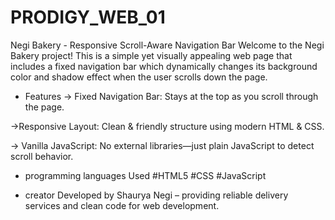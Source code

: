 # PRODIGY_WEB_01
Negi Bakery - Responsive Scroll-Aware Navigation Bar
Welcome to the Negi Bakery project! This is a simple yet visually appealing web page that includes a fixed navigation bar which dynamically changes its background color and shadow effect when the user scrolls down the page.

* Features
-> Fixed Navigation Bar: Stays at the top as you scroll through the page.

->Responsive Layout: Clean & friendly structure using modern HTML & CSS.

-> Vanilla JavaScript: No external libraries—just plain JavaScript to detect scroll behavior.

* programming languages  Used
#HTML5
#CSS 
#JavaScript 

* creator 
Developed by Shaurya Negi – providing reliable delivery services and clean code for web development.
